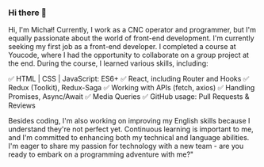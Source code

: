 ### Hi there 👋

Hi, I'm Michał! Currently, I work as a CNC operator and programmer, but I'm equally passionate about the world of front-end development. I'm currently seeking my first job as a front-end developer. I completed a course at Youcode, where I had the opportunity to collaborate on a group project at the end. During the course, I learned various skills, including:

✅ HTML | CSS | JavaScript: ES6+
✅ React, including Router and Hooks
✅ Redux (Toolkit), Redux-Saga
✅ Working with APIs (fetch, axios)
✅ Handling Promises, Async/Await
✅ Media Queries
✅ GitHub usage: Pull Requests & Reviews

Besides coding, I'm also working on improving my English skills because I understand they're not perfect yet. Continuous learning is important to me, and I'm committed to enhancing both my technical and language abilities. I'm eager to share my passion for technology with a new team - are you ready to embark on a programming adventure with me?"
